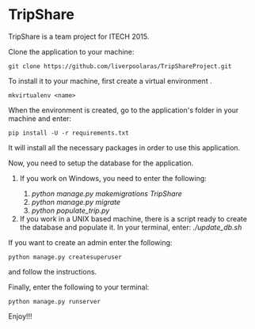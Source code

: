 # TripShare
TripShare is a team project for ITECH 2015.

Clone the application to your machine:
```
git clone https://github.com/liverpoolaras/TripShareProject.git
```

To install it to your machine, first create a virtual environment <name>. 
```
mkvirtualenv <name>
```

When the environment is created, go to the application's folder in your machine and enter:
```
pip install -U -r requirements.txt
```
It will install all the necessary packages in order to use this application.

Now, you need to setup the database for the application. 
<ol>
<li>If you work on Windows, you need to enter the following:</li>
  <ol>
    <li><i>python manage.py makemigrations TripShare</i></li>
    <li><i>python manage.py migrate</i></li>
    <li><i>python populate_trip.py</i></li>
  </ol>
  
  <li>If you work in a UNIX based machine, there is a script ready to create the database and populate it.
In your terminal, enter: <i>./update_db.sh </i></li>
</ol>

If you want to create an admin enter the following:
```
python manage.py createsuperuser
```
and follow the instructions.

Finally, enter the following to your terminal:
```
python manage.py runserver
```

Enjoy!!!
